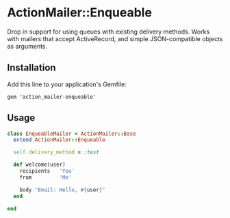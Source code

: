 # ActionMailer::Enqueable

Drop in support for using queues with existing delivery methods. Works with mailers that accept ActiveRecord, and simple JSON-compatible objects as arguments.

## Installation

Add this line to your application's Gemfile:

    gem 'action_mailer-enqueable'

## Usage

```ruby
class EnqueableMailer < ActionMailer::Base
  extend ActionMailer::Enqueable

  self.delivery_method = :test

  def welcome(user)
    recipients   'You'
    from         'Me'

    body "Email: Hello, #{user}"
  end

end
````
